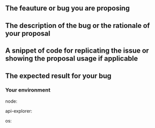 <!-- Please fill the following sections with the required information.
Before submitting a new issue, please be sure to have the latest version of the api-explorer installed
on your system and check again if it is already fixed/implemented. Thank you for your time! -->
## The feauture or bug you are proposing
<!-- replace me -->

## The description of the bug or the rationale of your proposal
<!-- replace me -->

## A snippet of code for replicating the issue or showing the proposal usage if applicable
<!-- replace me -->

## The expected result for your bug
<!-- replace me -->

### Your environment
<!-- the version of node installed found with `node --version` -->
node:
<!-- the version of api-explorer that you are using, found with `npm ls --depth=0 | grep api-explorer` -->
api-explorer:
<!-- the version and name of your os -->
os:
